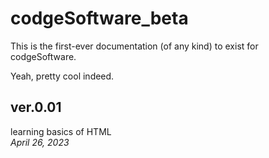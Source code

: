 # codgeSoftware_beta
This is the first-ever documentation (of any kind) to exist for codgeSoftware.

Yeah, pretty cool indeed.
<br>

<h2> ver.0.01 </h2>
</p>
learning basics of HTML
<br>
<i>April 26, 2023</i>
</p>

